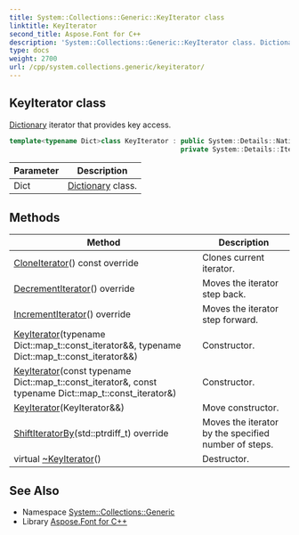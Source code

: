 ```yaml
---
title: System::Collections::Generic::KeyIterator class
linktitle: KeyIterator
second_title: Aspose.Font for C++
description: 'System::Collections::Generic::KeyIterator class. Dictionary iterator that provides key access in C++.'
type: docs
weight: 2700
url: /cpp/system.collections.generic/keyiterator/
---
```

## KeyIterator class


[Dictionary](../dictionary/) iterator that provides key access.

```cpp
template<typename Dict>class KeyIterator : public System::Details::NativeIteratorWrapperBase<Dict::map_t::key_type, Dict::map_t::const_iterator>,
                                           private System::Details::IteratorPointerUpdater<Dict::map_t::key_type, false>
```


| Parameter | Description |
| --- | --- |
| Dict | [Dictionary](../dictionary/) class. |
## Methods

| Method | Description |
| --- | --- |
| [CloneIterator](./cloneiterator/)() const override | Clones current iterator. |
| [DecrementIterator](./decrementiterator/)() override | Moves the iterator step back. |
| [IncrementIterator](./incrementiterator/)() override | Moves the iterator step forward. |
| [KeyIterator](./keyiterator/)(typename Dict::map_t::const_iterator\&&, typename Dict::map_t::const_iterator\&&) | Constructor. |
| [KeyIterator](./keyiterator/)(const typename Dict::map_t::const_iterator\&, const typename Dict::map_t::const_iterator\&) | Constructor. |
| [KeyIterator](./keyiterator/)(KeyIterator\&&) | Move constructor. |
| [ShiftIteratorBy](./shiftiteratorby/)(std::ptrdiff_t) override | Moves the iterator by the specified number of steps. |
| virtual [~KeyIterator](./~keyiterator/)() | Destructor. |

## See Also

* Namespace [System::Collections::Generic](../)
* Library [Aspose.Font for C++](../../)
